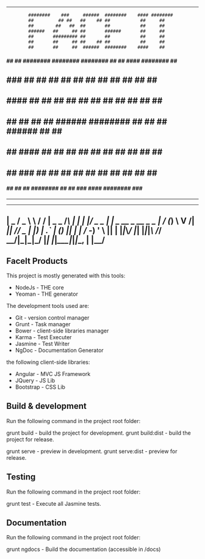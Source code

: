 -------------------------------------------------------------------------------
			########    ###     ######  ########    #### ######## 
			##         ## ##   ##    ## ##           ##     ##    
			##        ##   ##  ##       ##           ##     ##    
			######   ##     ## ##       ######       ##     ##    
			##       ######### ##       ##           ##     ##    
			##       ##     ## ##    ## ##           ##     ##    
			##       ##     ##  ######  ########    ####    ##   


#### ##    ## ######## ######## ########  ##     ## #### ######## ##      ## 
 ##  ###   ##    ##    ##       ##     ## ##     ##  ##  ##       ##  ##  ## 
 ##  ####  ##    ##    ##       ##     ## ##     ##  ##  ##       ##  ##  ## 
 ##  ## ## ##    ##    ######   ########  ##     ##  ##  ######   ##  ##  ## 
 ##  ##  ####    ##    ##       ##   ##    ##   ##   ##  ##       ##  ##  ## 
 ##  ##   ###    ##    ##       ##    ##    ## ##    ##  ##       ##  ##  ## 
#### ##    ##    ##    ######## ##     ##    ###    #### ########  ###  ###  

-------------------------------------------------------------------------------
  ___  _____   _____ ___      _   ___  _  _  ___ _____   ___               
 | _ \/ _ \ \ / / __| _ \___ /_\ |   \| \| |/ _ \_   _| | _ \___ _ __ _  _ 
 |   / (_) \ V /| _||   /___/ _ \| |) | .` | (_) || |   |   / -_) '  \ || |
 |_|_\\___/ |_| |___|_|_\  /_/ \_\___/|_|\_|\___/ |_|   |_|_\___|_|_|_\_, |
                                                                      |__/ 
-------------------------------------------------------------------------------

## FaceIt Products

This project is mostly generated with this tools:
 - NodeJs - THE core
 - Yeoman - THE generator
 
The development tools used are:
 - Git - version control manager
 - Grunt - Task manager
 - Bower - client-side libraries manager
 - Karma - Test Executer
 - Jasmine - Test Writer
 - NgDoc - Documentation Generator
 
the following client-side libraries:
 - Angular - MVC JS Framework
 - JQuery - JS Lib
 - Bootstrap - CSS Lib
 

## Build & development

Run the following command in the project root folder:

grunt build - build the project for development.
grunt build:dist - build the project for release.

grunt serve - preview in development.
grunt serve:dist - preview for release.


## Testing

Run the following command in the project root folder:

grunt test - Execute all Jasmine tests.


## Documentation

Run the following command in the project root folder:

grunt ngdocs - Build the documentation (accessible in /docs)
